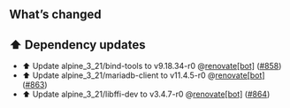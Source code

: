 ## What’s changed

## ⬆️ Dependency updates

- ⬆️ Update alpine_3_21/bind-tools to v9.18.34-r0 @[renovate[bot]](https://github.com/apps/renovate) ([#858](https://github.com/hassio-addons/addon-ssh/pull/858))
- ⬆️ Update alpine_3_21/mariadb-client to v11.4.5-r0 @[renovate[bot]](https://github.com/apps/renovate) ([#863](https://github.com/hassio-addons/addon-ssh/pull/863))
- ⬆️ Update alpine_3_21/libffi-dev to v3.4.7-r0 @[renovate[bot]](https://github.com/apps/renovate) ([#864](https://github.com/hassio-addons/addon-ssh/pull/864))
